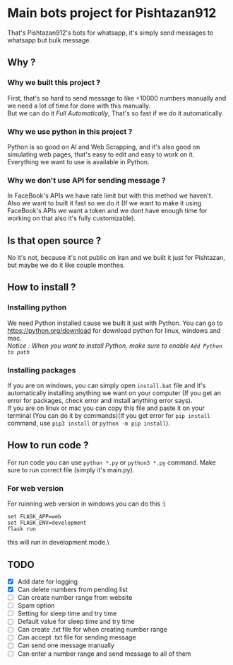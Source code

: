 # Main bots project for Pishtazan912
That's Pishtazan912's bots for whatsapp, it's simply send messages to whatsapp but bulk message.

## Why ?
### Why we built this project ?
First, that's so hard to send message to like +10000 numbers manually and we need a lot of time for done with this manually.\
But we can do it *Full Automatically*, That's so fast if we do it automatically.

### Why we use python in this project ?
Python is so good on AI and Web Scrapping, and it's also good on simulating web pages, that's easy to edit and easy to work on it.\
Everything we want to use is available in Python.

### Why we don't use API for sending message ?
In FaceBook's APIs we have rate limit but with this method we haven't.\
Also we want to built it fast so we do it (If we want to make it using FaceBook's APIs we want a token and we dont have enough time for working on that also it's fully customizable).

## Is that open source ?
No it's not, because it's not public on Iran and we built it just for Pishtazan, but maybe we do it like couple monthes.

## How to install ?
### Installing python
We need Python installed cause we built it just with Python. You can go to https://python.org/download for download python for linux, windows and mac.\
*Notice : When you want to install Python, make sure to enable `Add Python to path`*

### Installing packages
If you are on windows, you can simply open `install.bat` file and it's automatically installing anything we want on your computer (If you get an error for packages, check error and install anything error says).\
If you are on linux or mac you can copy this file and paste it on your terminal (You can do it by commands)(If you get error for `pip install` command, use `pip3 install` or `python -m pip install`).

## How to run code ?
For run code you can use `python *.py` or `python3 *.py` command. Make sure to run correct file (simply it's main.py).

### For web version
For ruinning web version in windows you can do this :\
```
set FLASK_APP=web
set FLASK_ENV=development
flask run
```
this will run in development mode.\

## TODO
* [X] Add date for logging
* [X] Can delete numbers from pending list
* [ ] Can create number range from website
* [ ] Spam option
* [ ] Setting for sleep time and try time
* [ ] Default value for sleep time and try time
* [ ] Can create .txt file for when creating number range
* [ ] Can accept .txt file for sending message
* [ ] Can send one message manually
* [ ] Can enter a number range and send message to all of them
